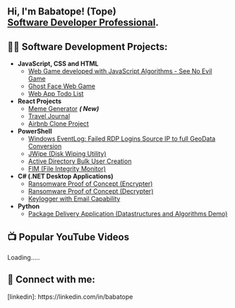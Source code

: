<h2>Hi, I'm Babatope! (Tope) <br/><a href="https://github.com/babatopeayeni"></a><a href="https://www.linkedin.com/in/babatope-ayeni">Software Developer Professional</a>. </h2>

<h2>👨‍💻 Software Development Projects:</h2>

- <b>JavaScript, CSS and HTML</b>
  - [Web Game developed with JavaScript Algorithms - See No Evil Game ](https://github.com/babatopeayeni/threemonkeysgame)
  - [Ghost Face Web Game](https://github.com/babatopeayeni/ghostFaceGame)
  - [Web App Todo List ](https://github.com/babatopeayeni/Todo-List-JavaScript-)
- <b>React Projects</b>
  - [Meme Generator](https://github.com/babatopeayeni/meme-app-generator/tree/main) <b><i>( New)</b></i>
  - [Travel Journal](https://github.com/babatopeayeni/my-travel-journal/tree/main)
  - [Airbnb Clone Project](https://github.com/babatopeayeni/airbnbClone/tree/main) 
- <b>PowerShell</b>
  - [Windows EventLog: Failed RDP Logins Source IP to full GeoData Conversion](https://github.com/joshmadakor1/Sentinel-Lab)
  - [JWipe (Disk Wiping Utility)](https://github.com/joshmadakor1/Jwipe.PowerShell)
  - [Active Directory Bulk User Creation](https://github.com/joshmadakor1/AD_PS)
  - [FIM (File Integrity Monitor)](https://github.com/joshmadakor1/PowerShell-Integrity-FIM)
- <b>C# (.NET Desktop Applications)</b>
  - [Ransomware Proof of Concept (Encrypter)](https://github.com/joshmadakor1/EncrypterPOC)
  - [Ransomware Proof of Concept (Decrypter)](https://github.com/joshmadakor1/DecrypterPOC)
  - [Keylogger with Email Capability](https://github.com/joshmadakor1/Key-Logger-With-Email)
- <b>Python</b>
  - [Package Delivery Application (Datastructures and Algorithms Demo)](https://github.com/joshmadakor1/Package-Delivery-Pathfinding-Algorithm)

<h2>📺 Popular YouTube Videos</h2>
Loading.....

<h2> 🤳 Connect with me:</h2>
[linkedin]: https://linkedin.com/in/babatope

<!--
**babatopeayeni/babatopeayeni** is a ✨ _special_ ✨ repository because its `README.md` (this file) appears on your GitHub profile.

Here are some ideas to get you started:

- 🔭 I’m currently working on ...
- 🌱 I’m currently learning ...
- 👯 I’m looking to collaborate on ...
- 🤔 I’m looking for help with ...
- 💬 Ask me about ...
- 📫 How to reach me: ...
- 😄 Pronouns: ...
- ⚡ Fun fact: ...
-->
